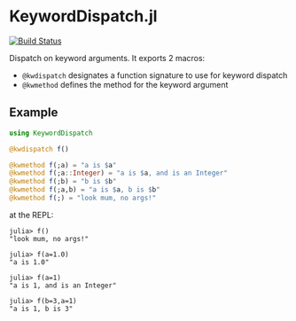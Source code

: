 # KeywordDispatch.jl

[![Build Status](https://github.com/simonbyrne/KeywordDispatch.jl/workflows/CI/badge.svg?branch=master)](https://github.com/simonbyrne/KeywordDispatch.jl/actions?query=workflow%3ACI)

Dispatch on keyword arguments. It exports 2 macros:
 - `@kwdispatch` designates a function signature to use for keyword dispatch
 - `@kwmethod` defines the method for the keyword argument

## Example

```julia
using KeywordDispatch

@kwdispatch f()

@kwmethod f(;a) = "a is $a"
@kwmethod f(;a::Integer) = "a is $a, and is an Integer"
@kwmethod f(;b) = "b is $b"
@kwmethod f(;a,b) = "a is $a, b is $b"
@kwmethod f(;) = "look mum, no args!"
```

at the REPL:
```
julia> f()
"look mum, no args!"

julia> f(a=1.0)
"a is 1.0"

julia> f(a=1)
"a is 1, and is an Integer"

julia> f(b=3,a=1)
"a is 1, b is 3"
```
